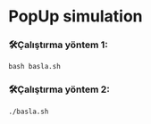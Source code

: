 # PopUp simulation

### 🛠️Çalıştırma yöntem 1:
```
bash basla.sh 
```
### 🛠️Çalıştırma yöntem 2:
```
./basla.sh 
```
